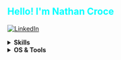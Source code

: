 <h2 style="color:#00ffff">Hello! I'm Nathan Croce</h2>

[![LinkedIn](https://img.shields.io/badge/LinkedIn-0077B5?style=flat&logo=linkedin&logoColor=white&color=0D76A8)](https://www.linkedin.com/in/nathancroce/)

<details>
  <summary><b>Skills</b></summary>
  <br>
  
  [![Python](https://img.shields.io/badge/Python-3776ab?style=flat&logo=python&logoColor=white)](https://www.python.org/)
  [![Java](https://img.shields.io/badge/Java-ED8B00?style=flat&logo=openjdk&logoColor=white)](https://www.java.com/en/)
  [![C++](https://img.shields.io/badge/C++-044F88?style=flat&logo=cplusplus&logoColor=white)](https://isocpp.org/)
  [![Bash](https://img.shields.io/badge/bash-green?style=flat&logo=linux&logoColor=white)](https://en.wikipedia.org/wiki/Bash_(Unix_shell))
  
  [![HTML](https://img.shields.io/badge/html-e34c26?logo=HTML5&style=flat&logoColor=white)](https://www.w3schools.com/html)
  [![CSS](https://img.shields.io/badge/css-264de4?logo=CSS3&style=flat&logoColor=white)](https://www.w3schools.com/css)
  [![JavaScript](https://img.shields.io/badge/javascript-F0DB4F?logo=JavaScript&style=flat&logoColor=323330)](https://www.w3schools.com/js)
  
</details>
<details>
  <summary><b>OS & Tools</b></summary>
  <br>
  
  [![Linux](https://img.shields.io/badge/Linux-FCC624?logo=Linux&style=flat&logoColor=black)](https://en.wikipedia.org/wiki/Linux)
  [![Windows](https://img.shields.io/badge/Windows-01a6f0?logo=windows&style=flat&logoColor=white)](https://www.microsoft.com/en-us/windows)

</details>

